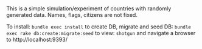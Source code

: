 # 
This is a simple simulation/experiment of countries with randomly generated data. Names, flags, citizens are not fixed. 

To install:
`bundle exec install`
to create DB, migrate and seed DB:
`bundle exec rake db:create:migrate:seed`
to view:
`shotgun`
and navigate a browser to http://localhost:9393/
